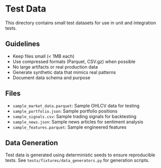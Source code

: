 # Test Data

This directory contains small test datasets for use in unit and integration tests.

## Guidelines

- Keep files small (< 1MB each)
- Use compressed formats (Parquet, CSV.gz) when possible
- No large artifacts or real production data
- Generate synthetic data that mimics real patterns
- Document data schema and purpose

## Files

- `sample_market_data.parquet`: Sample OHLCV data for testing
- `sample_portfolio.json`: Sample portfolio positions
- `sample_signals.csv`: Sample trading signals for backtesting
- `sample_news.json`: Sample news articles for sentiment analysis
- `sample_features.parquet`: Sample engineered features

## Data Generation

Test data is generated using deterministic seeds to ensure reproducible tests.
See `tests/fixtures/data_generators.py` for generation scripts.